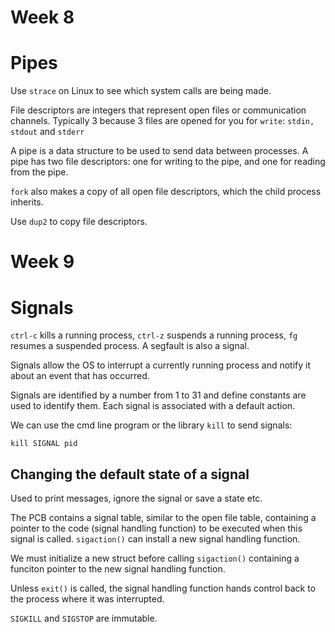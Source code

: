 # Week 8
# Pipes
Use ``strace`` on Linux to see which system calls are being made.

File descriptors are integers that represent open files or communication channels. Typically 3 because 3 files are opened for you for ``write``: ``stdin, stdout`` and ``stderr``

A pipe is a data structure to be used to send data between processes. A pipe has two file descriptors: one for writing to the pipe, and one for reading from the pipe.

``fork`` also makes a copy of all open file descriptors, which the child process inherits.

Use ``dup2`` to copy file descriptors.

# Week 9
# Signals
``ctrl-c`` kills a running process, ``ctrl-z`` suspends a running process, ``fg`` resumes a suspended process. A segfault is also a signal.

Signals allow the OS to interrupt a currently running process and notify it about an event that has occurred.

Signals are identified by a number from 1 to 31 and define constants are used to identify them. Each signal is associated with a default action.

We can use the cmd line program or the library `kill` to send signals:
```
kill SIGNAL pid
```

## Changing the default state of a signal
Used to print messages, ignore the signal or save a state etc.

The PCB contains a signal table, similar to the open file table, containing a pointer to the code (signal handling function) to be executed when this signal is called. ``sigaction()`` can install a new signal handling function.

We must initialize a new struct before calling ``sigaction()`` containing a funciton pointer to the new signal handling function.

Unless `exit()` is called, the signal handling function hands control back to the process where it was interrupted.

`SIGKILL` and `SIGSTOP` are immutable.